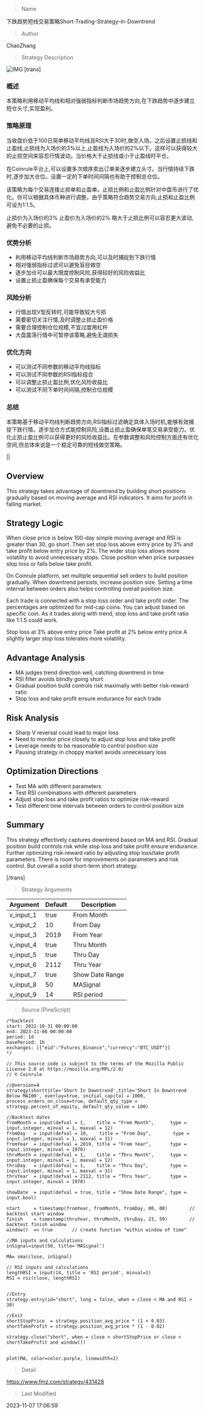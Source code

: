 
> Name

下跌趋势短线交易策略Short-Trading-Strategy-in-Downtrend

> Author

ChaoZhang

> Strategy Description


![IMG](https://www.fmz.com/upload/asset/16ff64fa403f79ac551.png)
[trans]


### 概述

本策略利用移动平均线和相对强弱指标判断市场趋势方向,在下跌趋势中逐步建立短仓头寸,实现盈利。

### 策略原理

当收盘价低于100日简单移动平均线且RSI大于30时,做空入场。之后设置止损线和止盈线,止损线为入场价的3%以上,止盈线为入场价的2%以下。这样可以获得较大的止损空间来容忍行情波动。当价格大于止损线或小于止盈线时平仓。

在Coinrule平台上,可以设置多次顺序卖出订单来逐步建立头寸。当行情持续下跌时,逐步加大仓位。设置一定的下单时间间隔也有助于控制总仓位。

该策略为每个交易连接止损单和止盈单。止损比例和止盈比例针对中盘币进行了优化。你可以根据具体币种进行调整。由于策略符合趋势交易方向,止损和止盈比例可设为1:1.5。

止损价为入场价的3%
止盈价为入场价的2%
略大于止损比例可以容忍更大波动,避免不必要的止损。

### 优势分析

- 利用移动平均线判断市场趋势方向,可以及时捕捉到下跌行情
- 相对强弱指标过滤可以避免盲目做空
- 逐步加仓可以最大限度控制风险,获得较好的风险收益比
- 设置止损止盈确保每个交易有承受能力

### 风险分析

- 行情出现V型反转时,可能导致较大亏损
- 需要密切关注行情,及时调整止损止盈价格
- 需要合理控制仓位规模,不宜过度用杠杆
- 大盘震荡行情中可暂停该策略,避免无谓损失

### 优化方向

- 可以测试不同参数的移动平均线指标
- 可以测试不同参数的RSI指标组合
- 可以调整止损止盈比例,优化风险收益比
- 可以测试不同下单时间间隔,控制仓位规模

### 总结

本策略基于移动平均线判断趋势方向,RSI指标过滤确定具体入场时机,能够有效捕捉下跌行情。逐步加仓方式能控制风险,设置止损止盈确保单笔交易承受能力。优化止损止盈比例可以获得更好的风险收益比。在参数调整和风险控制方面还有优化空间,但总体来说是一个稳定可靠的短线做空策略。

||


## Overview

This strategy takes advantage of downtrend by building short positions gradually based on moving average and RSI indicators. It aims for profit in falling market.

## Strategy Logic

When close price is below 100-day simple moving average and RSI is greater than 30, go short. Then set stop loss above entry price by 3% and take profit below entry price by 2%. The wider stop loss allows more volatility to avoid unnecessary stops. Close position when price surpasses stop loss or falls below take profit.

On Coinrule platform, set multiple sequential sell orders to build position gradually. When downtrend persists, increase position size. Setting a time interval between orders also helps controlling overall position size. 

Each trade is connected with a stop loss order and take profit order. The percentages are optimized for mid-cap coins. You can adjust based on specific coin. As it trades along with trend, stop loss and take profit ratio like 1:1.5 could work.

Stop loss at 3% above entry price
Take profit at 2% below entry price 
A slightly larger stop loss tolerates more volatility.

## Advantage Analysis

- MA judges trend direction well, catching downtrend in time
- RSI filter avoids blindly going short
- Gradual position build controls risk maximally with better risk-reward ratio
- Stop loss and take profit ensure endurance for each trade

## Risk Analysis

- Sharp V reversal could lead to major loss
- Need to monitor price closely to adjust stop loss and take profit
- Leverage needs to be reasonable to control position size 
- Pausing strategy in choppy market avoids unnecessary loss

## Optimization Directions 

- Test MA with different parameters
- Test RSI combinations with different parameters
- Adjust stop loss and take profit ratios to optimize risk-reward
- Test different time intervals between orders to control position size

## Summary

This strategy effectively captures downtrend based on MA and RSI. Gradual position build controls risk while stop loss and take profit ensure endurance. Further optimizing risk-reward ratio by adjusting stop loss/take profit parameters. There is room for improvements on parameters and risk control. But overall a solid short-term short strategy.

[/trans]

> Strategy Arguments



|Argument|Default|Description|
|----|----|----|
|v_input_1|true|From Month|
|v_input_2|10|From Day|
|v_input_3|2019|From Year|
|v_input_4|true|Thru Month|
|v_input_5|true|Thru Day|
|v_input_6|2112|Thru Year|
|v_input_7|true|Show Date Range|
|v_input_8|50|MASignal|
|v_input_9|14|RSI period|


> Source (PineScript)

``` pinescript
/*backtest
start: 2022-10-31 00:00:00
end: 2023-11-06 00:00:00
period: 1d
basePeriod: 1h
exchanges: [{"eid":"Futures_Binance","currency":"BTC_USDT"}]
*/

// This source code is subject to the terms of the Mozilla Public License 2.0 at https://mozilla.org/MPL/2.0/
// © Coinrule

//@version=4
strategy(shorttitle='Short In Downtrend',title='Short In Downtrend Below MA100', overlay=true, initial_capital = 1000, process_orders_on_close=true, default_qty_type = strategy.percent_of_equity, default_qty_value = 100)

//Backtest dates
fromMonth = input(defval = 1,    title = "From Month",      type = input.integer, minval = 1, maxval = 12)
fromDay   = input(defval = 10,    title = "From Day",        type = input.integer, minval = 1, maxval = 31)
fromYear  = input(defval = 2019, title = "From Year",       type = input.integer, minval = 1970)
thruMonth = input(defval = 1,    title = "Thru Month",      type = input.integer, minval = 1, maxval = 12)
thruDay   = input(defval = 1,    title = "Thru Day",        type = input.integer, minval = 1, maxval = 31)
thruYear  = input(defval = 2112, title = "Thru Year",       type = input.integer, minval = 1970)

showDate  = input(defval = true, title = "Show Date Range", type = input.bool)

start     = timestamp(fromYear, fromMonth, fromDay, 00, 00)        // backtest start window
finish    = timestamp(thruYear, thruMonth, thruDay, 23, 59)        // backtest finish window
window()  => true       // create function "within window of time"

//MA inputs and calculations
inSignal=input(50, title='MASignal')

MA= sma(close, inSignal)

// RSI inputs and calculations
lengthRSI = input(14, title = 'RSI period', minval=1)
RSI = rsi(close, lengthRSI)


//Entry 
strategy.entry(id="short", long = false, when = close < MA and RSI > 30)

//Exit
shortStopPrice  = strategy.position_avg_price * (1 + 0.03)
shortTakeProfit = strategy.position_avg_price * (1 - 0.02)

strategy.close("short", when = close > shortStopPrice or close < shortTakeProfit and window())


plot(MA, color=color.purple, linewidth=2)

```

> Detail

https://www.fmz.com/strategy/431428

> Last Modified

2023-11-07 17:06:59
